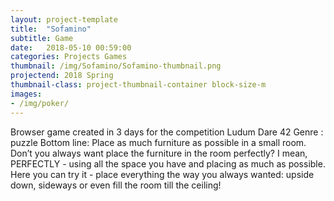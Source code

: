 ```yaml
---
layout: project-template
title:  "Sofamino"
subtitle: Game
date:   2018-05-10 00:59:00
categories: Projects Games
thumbnail: /img/Sofamino/Sofamino-thumbnail.png
projectend: 2018 Spring
thumbnail-class: project-thumbnail-container block-size-m
images:
- /img/poker/
---
```

Browser game created in 3 days for the competition Ludum Dare 42
Genre : puzzle
Bottom line: Place as much furniture as possible in a small room.
Don’t you always want place the furniture in the room perfectly?
I mean, PERFECTLY - using all the space you have and placing as much as possible.
Here you can try it - place everything the way you always wanted: upside down, sideways or even fill the room till the ceiling!